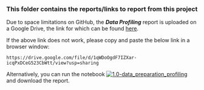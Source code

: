 ### This folder contains the reports/links to report from this project

Due to space limitations on GitHub, the ***Data Profiling*** report is uploaded on a Google Drive, the link for which can be found [here](https://drive.google.com/file/d/1qWDoOgdF7IZXar-icqPxDCeG523CbWtt/view?usp=sharing).

If the above link does not work, please copy and paste the below link in a browser window:
```
https://drive.google.com/file/d/1qWDoOgdF7IZXar-icqPxDCeG523CbWtt/view?usp=sharing
```

Alternatively, you can run the notebook [![1.0-data_preparation_profiling](https://colab.research.google.com/assets/colab-badge.svg)](https://colab.research.google.com/github/rk2896/MLOps_project/blob/main/notebooks/1.0-data_preparation_profiling.ipynb) and download the report.
